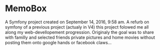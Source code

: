 MemoBox
=====

A Symfony project created on September 14, 2016, 9:58 am.
A refurb on symfony of a previous project (actualy in V4) this project folowed me all along my web-devellopement progression.
Originaly the goal was to share with familly and selected friends private pictures and home movies without posting them onto google hands or facebook claws...